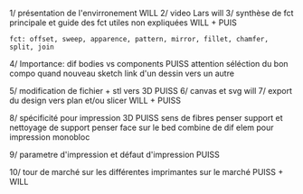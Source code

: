 1/ présentation de l'envirronement      WILL
2/ video Lars         will
3/ synthèse de fct principale et guide des fct utiles non expliquées  WILL + PUIS

    fct: offset, sweep, apparence, pattern, mirror, fillet, chamfer, split, join

4/ Importance: dif bodies vs components       PUISS
              attention séléction du bon compo quand nouveau sketch
              link d'un dessin vers un autre

5/ modification de fichier + stl vers 3D      PUISS
6/ canvas et svg        will
7/ export du design vers plan et/ou slicer    WILL + PUISS


8/ spécificité pour impression 3D     PUISS
              sens de fibres
              penser support et nettoyage de support
              penser face sur le bed
              combine de dif elem pour impression monobloc

9/ parametre d'impression et défaut d'impression      PUISS

10/ tour de marché sur les différentes imprimantes sur le marché      PUISS + WILL
